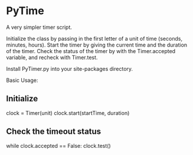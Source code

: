 PyTime
======

A very simpler timer script. 

Initialize the class by passing in the first letter of a unit of time (seconds, minutes, hours). 
Start the timer by giving the current time and the duration of the timer. 
Check the status of the timer by with the Timer.accepted variable, and recheck with Timer.test. 

Install PyTimer.py into your site-packages directory. 

Basic Usage:

Initialize
----------
clock = Timer(unit)
clock.start(startTime, duration)

Check the timeout status
------------------------
while clock.accepted == False:
clock.test()
